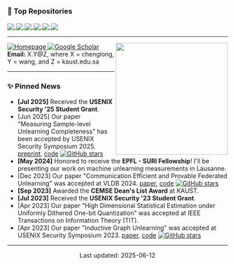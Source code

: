 ### 🧩 Top Repositories

<a href="https://github.com/Happy2Git/Unlearning_Inference_IAM">
<img align="center" src="https://github-readme-stats.vercel.app/api/pin/?username=Happy2Git&repo=Unlearning_Inference_IAM&theme=graywhite&bg_color=0,FFB6C1,FFDAB9,FFE4E1&hide_border=true" />
</a>
<a href="https://github.com/Happy2Git/Security_Top4_Countdown">
<img align="center" src="https://github-readme-stats.vercel.app/api/pin/?username=Happy2Git&repo=Security_Top4_Countdown&theme=graywhite&bg_color=0,FFE4E1,FFFACD,FFE5B4,6EC1E4&hide_border=true" />
</a>
<a href="https://github.com/Happy2Git/GUIDE">
<img align="center" src="https://github-readme-stats.vercel.app/api/pin/?username=Happy2Git&repo=GUIDE&theme=graywhite&bg_color=0,FFEFD5,FFC1CC,FFDAB9&hide_border=true" />
</a>
<a href="https://github.com/Happy2Git/ML_Big3_Countdown">
<img align="center" src="https://github-readme-stats.vercel.app/api/pin/?username=Happy2Git&repo=ML_Big3_Countdown&theme=graywhite&bg_color=0,FFDAB9,FFE4E1,FFE5B4,FFE5B4,ADD8E6&hide_border=true" />
</a>
<a href="https://github.com/Happy2Git/FATS_supplement">
<img align="center" src="https://github-readme-stats.vercel.app/api/pin/?username=Happy2Git&repo=FATS_supplement&theme=graywhite&bg_color=0,ADD8E6,FFFACD,FFDAB9,FFC0CB&hide_border=true" />
</a>
<a href="https://github.com/Happy2Git/indicator-sysmonitor">
<img align="center" src="https://github-readme-stats.vercel.app/api/pin/?username=Happy2Git&repo=indicator-sysmonitor&theme=graywhite&bg_color=0,FFC0CB,FFDAB9,FFE4E1,FFE5B4&hide_border=true" />
</a>

---
<div>
<img align="right" width="256" src="https://github-readme-stats.vercel.app/api?username=Happy2Git&show_icons=true&hide=prs,contribs&theme=gradient&hide_title=true" />

  <div>
    <a href="https://sites.google.com/view/chlwr">
      <img src="https://img.shields.io/badge/Homepage-chlwr-green?style=flat-square&logo=google-chrome&logoColor=white" alt="Homepage"/>
    </a>
    <a href="https://scholar.google.com/citations?hl=en&user=24UBrN4AAAAJ">
      <img src="https://img.shields.io/badge/Google_Scholar-Profile-blue?style=flat-square&logo=google-scholar" alt="Google Scholar"/>
    </a>
  </div>

  <div>
    <strong>Email:</strong> X.Y@Z, where X = chenglong, Y = wang, and Z = kaust.edu.sa
  </div>
</div>


---

### ✨ Pinned News
- **[Jul 2025]** Received the **USENIX Security '25 Student Grant**.
-   [Jun 2025]  Our paper "Measuring Sample-level Unlearning Completeness" has been accepted by USENIX Security Symposium 2025. [preprint](https://arxiv.org/abs/2506.06112), [code](https://github.com/Happy2Git/Unlearning_Inference_IAM) [![GitHub stars](https://img.shields.io/github/stars/Happy2Git/Unlearning_Inference_IAM.svg?style=social&label=Star&maxAge=2592000)](https://github.com/Happy2Git/Unlearning_Inference_IAM/stargazers)
-   **[May 2024]** Honored to receive the **EPFL - SURI Fellowship**! I'll be presenting our work on machine unlearning measurements in Lausanne.
-   [Dec 2023] Our paper "Communication Efficient and Provable Federated Unlearning" was accepted at VLDB 2024. [paper](https://dl.acm.org/doi/10.14778/3641204.3641220), [code](https://github.com/Happy2Git/FATS_supplement) [![GitHub stars](https://img.shields.io/github/stars/Happy2Git/FATS_supplement.svg?style=social&label=Star&maxAge=2592000)](https://github.com/Happy2Git/FATS_supplement/stargazers)
-   **[Sep 2023]** Awarded the **CEMSE Dean's List Award** at KAUST.
-   **[Jul 2023]** Received the **USENIX Security '23 Student Grant**.
-   [Apr 2023] Our paper "High Dimensional Statistical Estimation under Uniformly Dithered One-bit Quantization" was accepted at IEEE Transactions on Information Theory (TIT).
-   [Apr 2023] Our paper "Inductive Graph Unlearning" was accepted at USENIX Security Symposium 2023. [paper](https://www.usenix.org/system/files/usenixsecurity23-wang-cheng-long.pdf), [code](https://github.com/Happy2Git/GUIDE) [![GitHub stars](https://img.shields.io/github/stars/Happy2Git/GUIDE.svg?style=social&label=Star&maxAge=2592000)](https://github.com/Happy2Git/GUIDE/stargazers)
---

<p align="center">
  Last updated: 2025-06-12
</p>
